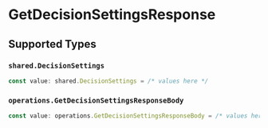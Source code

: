# GetDecisionSettingsResponse


## Supported Types

### `shared.DecisionSettings`

```typescript
const value: shared.DecisionSettings = /* values here */
```

### `operations.GetDecisionSettingsResponseBody`

```typescript
const value: operations.GetDecisionSettingsResponseBody = /* values here */
```

